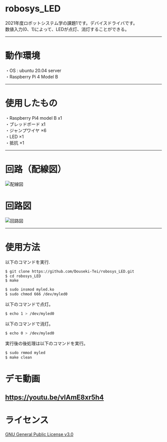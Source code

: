 # robosys_LED
2021年度ロボットシステム学の課題1です。デバイスドライバです。
<br>
数値入力(0、1)によって、LEDが点灯、消灯することができる。

---
# 動作環境
・OS : ubuntu 20.04 server
<br>
・Raspberry Pi 4 Model B

---
# 使用したもの
・Raspberry Pi4 model B x1
<br>
・ブレッドボード x1
<br>
・ジャンプワイヤ ×6
<br>
・LED ×1
<br>
・抵抗 ×1

---
# 回路（配線図）
![配線図](https://user-images.githubusercontent.com/71487790/146228757-09daa59f-f723-446a-87a8-e2db42eb9340.jpg)

# 回路図
![回路図](https://user-images.githubusercontent.com/71487790/149570220-8c9747a0-48f9-447b-9a29-e51f6f02c1b4.jpg)

---
# 使用方法
以下のコマンドを実行.

```sh
$ git clone https://github.com/Douseki-Tei/robosys_LED.git
$ cd robosys_LED
$ make

$ sudo insmod myled.ko
$ sudo chmod 666 /dev/myled0
```
以下のコマンドで点灯。

```sh
$ echo 1 > /dev/myled0
```
以下のコマンドで消灯。

```sh
$ echo 0 > /dev/myled0
```
実行後の後処理は以下のコマンドを実行。
```sh
$ sudo rmmod myled
$ make clean
```
# デモ動画
https://youtu.be/vIAmE8xr5h4
---
# ライセンス
[GNU General Public License v3.0](https://github.com/TonoLeo/robosys_LED/blob/main/COPYING)

